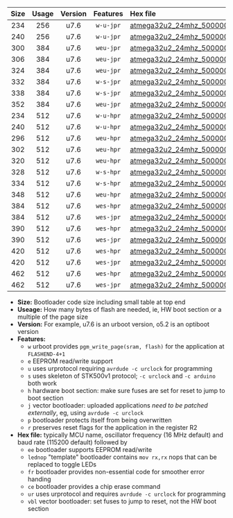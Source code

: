 |Size|Usage|Version|Features|Hex file|
|:-:|:-:|:-:|:-:|:--|
|234|256|u7.6|`w-u-jpr`|[atmega32u2_24mhz_500000bps_ur_vbl.hex](https://raw.githubusercontent.com/stefanrueger/urboot/main/atmega32u2_24mhz_500000bps_ur_vbl.hex)|
|240|256|u7.6|`w-u-jpr`|[atmega32u2_24mhz_500000bps_lednop_ur_vbl.hex](https://raw.githubusercontent.com/stefanrueger/urboot/main/atmega32u2_24mhz_500000bps_lednop_ur_vbl.hex)|
|300|384|u7.6|`weu-jpr`|[atmega32u2_24mhz_500000bps_ee_ur_vbl.hex](https://raw.githubusercontent.com/stefanrueger/urboot/main/atmega32u2_24mhz_500000bps_ee_ur_vbl.hex)|
|306|384|u7.6|`weu-jpr`|[atmega32u2_24mhz_500000bps_ee_lednop_ur_vbl.hex](https://raw.githubusercontent.com/stefanrueger/urboot/main/atmega32u2_24mhz_500000bps_ee_lednop_ur_vbl.hex)|
|324|384|u7.6|`weu-jpr`|[atmega32u2_24mhz_500000bps_ee_lednop_fr_ur_vbl.hex](https://raw.githubusercontent.com/stefanrueger/urboot/main/atmega32u2_24mhz_500000bps_ee_lednop_fr_ur_vbl.hex)|
|332|384|u7.6|`w-s-jpr`|[atmega32u2_24mhz_500000bps_vbl.hex](https://raw.githubusercontent.com/stefanrueger/urboot/main/atmega32u2_24mhz_500000bps_vbl.hex)|
|338|384|u7.6|`w-s-jpr`|[atmega32u2_24mhz_500000bps_lednop_vbl.hex](https://raw.githubusercontent.com/stefanrueger/urboot/main/atmega32u2_24mhz_500000bps_lednop_vbl.hex)|
|352|384|u7.6|`weu-jpr`|[atmega32u2_24mhz_500000bps_ee_lednop_fr_ce_ur_vbl.hex](https://raw.githubusercontent.com/stefanrueger/urboot/main/atmega32u2_24mhz_500000bps_ee_lednop_fr_ce_ur_vbl.hex)|
|234|512|u7.6|`w-u-hpr`|[atmega32u2_24mhz_500000bps_ur.hex](https://raw.githubusercontent.com/stefanrueger/urboot/main/atmega32u2_24mhz_500000bps_ur.hex)|
|240|512|u7.6|`w-u-hpr`|[atmega32u2_24mhz_500000bps_lednop_ur.hex](https://raw.githubusercontent.com/stefanrueger/urboot/main/atmega32u2_24mhz_500000bps_lednop_ur.hex)|
|296|512|u7.6|`weu-hpr`|[atmega32u2_24mhz_500000bps_ee_ur.hex](https://raw.githubusercontent.com/stefanrueger/urboot/main/atmega32u2_24mhz_500000bps_ee_ur.hex)|
|302|512|u7.6|`weu-hpr`|[atmega32u2_24mhz_500000bps_ee_lednop_ur.hex](https://raw.githubusercontent.com/stefanrueger/urboot/main/atmega32u2_24mhz_500000bps_ee_lednop_ur.hex)|
|320|512|u7.6|`weu-hpr`|[atmega32u2_24mhz_500000bps_ee_lednop_fr_ur.hex](https://raw.githubusercontent.com/stefanrueger/urboot/main/atmega32u2_24mhz_500000bps_ee_lednop_fr_ur.hex)|
|328|512|u7.6|`w-s-hpr`|[atmega32u2_24mhz_500000bps.hex](https://raw.githubusercontent.com/stefanrueger/urboot/main/atmega32u2_24mhz_500000bps.hex)|
|334|512|u7.6|`w-s-hpr`|[atmega32u2_24mhz_500000bps_lednop.hex](https://raw.githubusercontent.com/stefanrueger/urboot/main/atmega32u2_24mhz_500000bps_lednop.hex)|
|348|512|u7.6|`weu-hpr`|[atmega32u2_24mhz_500000bps_ee_lednop_fr_ce_ur.hex](https://raw.githubusercontent.com/stefanrueger/urboot/main/atmega32u2_24mhz_500000bps_ee_lednop_fr_ce_ur.hex)|
|384|512|u7.6|`wes-hpr`|[atmega32u2_24mhz_500000bps_ee.hex](https://raw.githubusercontent.com/stefanrueger/urboot/main/atmega32u2_24mhz_500000bps_ee.hex)|
|384|512|u7.6|`wes-jpr`|[atmega32u2_24mhz_500000bps_ee_vbl.hex](https://raw.githubusercontent.com/stefanrueger/urboot/main/atmega32u2_24mhz_500000bps_ee_vbl.hex)|
|390|512|u7.6|`wes-hpr`|[atmega32u2_24mhz_500000bps_ee_lednop.hex](https://raw.githubusercontent.com/stefanrueger/urboot/main/atmega32u2_24mhz_500000bps_ee_lednop.hex)|
|390|512|u7.6|`wes-jpr`|[atmega32u2_24mhz_500000bps_ee_lednop_vbl.hex](https://raw.githubusercontent.com/stefanrueger/urboot/main/atmega32u2_24mhz_500000bps_ee_lednop_vbl.hex)|
|420|512|u7.6|`wes-hpr`|[atmega32u2_24mhz_500000bps_ee_lednop_fr.hex](https://raw.githubusercontent.com/stefanrueger/urboot/main/atmega32u2_24mhz_500000bps_ee_lednop_fr.hex)|
|420|512|u7.6|`wes-jpr`|[atmega32u2_24mhz_500000bps_ee_lednop_fr_vbl.hex](https://raw.githubusercontent.com/stefanrueger/urboot/main/atmega32u2_24mhz_500000bps_ee_lednop_fr_vbl.hex)|
|462|512|u7.6|`wes-hpr`|[atmega32u2_24mhz_500000bps_ee_lednop_fr_ce.hex](https://raw.githubusercontent.com/stefanrueger/urboot/main/atmega32u2_24mhz_500000bps_ee_lednop_fr_ce.hex)|
|462|512|u7.6|`wes-jpr`|[atmega32u2_24mhz_500000bps_ee_lednop_fr_ce_vbl.hex](https://raw.githubusercontent.com/stefanrueger/urboot/main/atmega32u2_24mhz_500000bps_ee_lednop_fr_ce_vbl.hex)|

- **Size:** Bootloader code size including small table at top end
- **Useage:** How many bytes of flash are needed, ie, HW boot section or a multiple of the page size
- **Version:** For example, u7.6 is an urboot version, o5.2 is an optiboot version
- **Features:**
  + `w` urboot provides `pgm_write_page(sram, flash)` for the application at `FLASHEND-4+1`
  + `e` EEPROM read/write support
  + `u` uses urprotocol requiring `avrdude -c urclock` for programming
  + `s` uses skeleton of STK500v1 protocol; `-c urclock` and `-c arduino` both work
  + `h` hardware boot section: make sure fuses are set for reset to jump to boot section
  + `j` vector bootloader: uploaded applications *need to be patched externally*, eg, using `avrdude -c urclock`
  + `p` bootloader protects itself from being overwritten
  + `r` preserves reset flags for the application in the register R2
- **Hex file:** typically MCU name, oscillator frequency (16 MHz default) and baud rate (115200 default) followed by
  + `ee` bootloader supports EEPROM read/write
  + `lednop` "template" bootloader contains `mov rx,rx` nops that can be replaced to toggle LEDs
  + `fr` bootloader provides non-essential code for smoother error handing
  + `ce` bootloader provides a chip erase command
  + `ur` uses urprotocol and requires `avrdude -c urclock` for programming
  + `vbl` vector bootloader: set fuses to jump to reset, not the HW boot section
